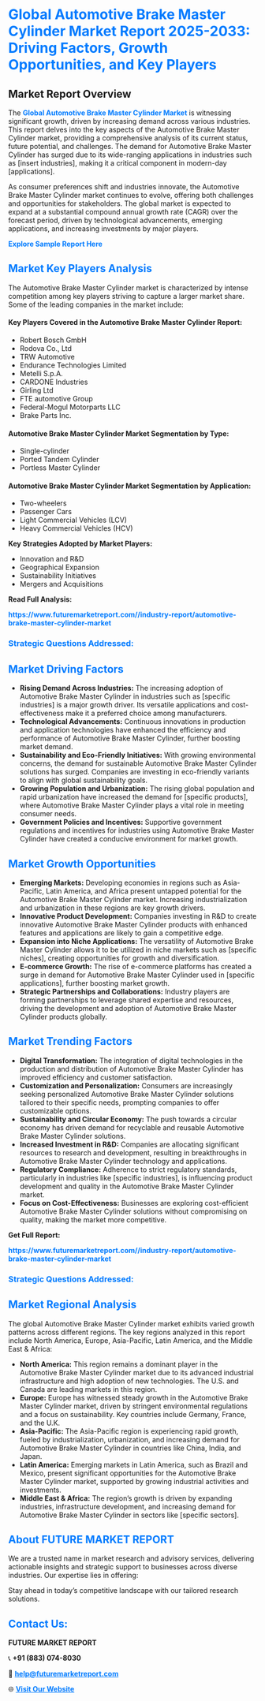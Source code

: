 <h1 style="color: #007BFF;">Global Automotive Brake Master Cylinder Market Report 2025-2033: Driving Factors, Growth Opportunities, and Key Players</h1>

<section id="overview">
<h2>Market Report Overview</h2>
<p>The <a href="https://www.futuremarketreport.com//industry-report/automotive-brake-master-cylinder-market" style="color: #007BFF; text-decoration: none;"><strong>Global Automotive Brake Master Cylinder Market</strong></a> is witnessing significant growth, driven by increasing demand across various industries. This report delves into the key aspects of the Automotive Brake Master Cylinder market, providing a comprehensive analysis of its current status, future potential, and challenges. The demand for Automotive Brake Master Cylinder has surged due to its wide-ranging applications in industries such as [insert industries], making it a critical component in modern-day [applications].</p>
<p>As consumer preferences shift and industries innovate, the Automotive Brake Master Cylinder market continues to evolve, offering both challenges and opportunities for stakeholders. The global market is expected to expand at a substantial compound annual growth rate (CAGR) over the forecast period, driven by technological advancements, emerging applications, and increasing investments by major players.</p>
</section>

<section id="overview">
<p><a href="https://www.futuremarketreport.com//request-sample/reportId=58522" style="color: #007BFF; text-decoration: none;"><strong>Explore Sample Report Here</strong></a></p>
</section>

<section id="key-players">
<h2 style="color: #007BFF;">Market Key Players Analysis</h2>
<p>The Automotive Brake Master Cylinder market is characterized by intense competition among key players striving to capture a larger market share. Some of the leading companies in the market include:</p>
<h4>Key Players Covered in the Automotive Brake Master Cylinder Report:</h4>
<ul><li>Robert Bosch GmbH</li><li>Rodova Co., Ltd</li><li>TRW Automotive</li><li>Endurance Technologies Limited</li><li>Metelli S.p.A.</li><li>CARDONE Industries</li><li>Girling Ltd</li><li>FTE automotive Group</li><li>Federal-Mogul Motorparts LLC</li><li>Brake Parts Inc.</li></ul>
<h4>Automotive Brake Master Cylinder Market Segmentation by Type:</h4>
<ul><li>Single-cylinder</li><li>Ported Tandem Cylinder</li><li>Portless Master Cylinder</li></ul>

<h4>Automotive Brake Master Cylinder Market Segmentation by Application:</h4>
<ul><li>Two-wheelers</li><li>Passenger Cars</li><li>Light Commercial Vehicles (LCV)</li><li>Heavy Commercial Vehicles (HCV)</li></ul>
<p><strong>Key Strategies Adopted by Market Players:</strong></p>
<ul>
<li>Innovation and R&D</li>
<li>Geographical Expansion</li>
<li>Sustainability Initiatives</li>
<li>Mergers and Acquisitions</li>
</ul>
</section>

<section>
<p><strong>Read Full Analysis: </strong></p><a href="https://www.futuremarketreport.com//industry-report/automotive-brake-master-cylinder-market" style="color: #007BFF; text-decoration: none;"><strong>https://www.futuremarketreport.com//industry-report/automotive-brake-master-cylinder-market</strong></a>
<h3 style="color: #007BFF;">Strategic Questions Addressed:</h3>
</section>

<section id="driving-factors">
<h2 style="color: #007BFF;">Market Driving Factors</h2>
<ul>
<li><strong>Rising Demand Across Industries:</strong> The increasing adoption of Automotive Brake Master Cylinder in industries such as [specific industries] is a major growth driver. Its versatile applications and cost-effectiveness make it a preferred choice among manufacturers.</li>
<li><strong>Technological Advancements:</strong> Continuous innovations in production and application technologies have enhanced the efficiency and performance of Automotive Brake Master Cylinder, further boosting market demand.</li>
<li><strong>Sustainability and Eco-Friendly Initiatives:</strong> With growing environmental concerns, the demand for sustainable Automotive Brake Master Cylinder solutions has surged. Companies are investing in eco-friendly variants to align with global sustainability goals.</li>
<li><strong>Growing Population and Urbanization:</strong> The rising global population and rapid urbanization have increased the demand for [specific products], where Automotive Brake Master Cylinder plays a vital role in meeting consumer needs.</li>
<li><strong>Government Policies and Incentives:</strong> Supportive government regulations and incentives for industries using Automotive Brake Master Cylinder have created a conducive environment for market growth.</li>
</ul>
</section>

<section id="growth-opportunities">
<h2 style="color: #007BFF;">Market Growth Opportunities</h2>
<ul>
<li><strong>Emerging Markets:</strong> Developing economies in regions such as Asia-Pacific, Latin America, and Africa present untapped potential for the Automotive Brake Master Cylinder market. Increasing industrialization and urbanization in these regions are key growth drivers.</li>
<li><strong>Innovative Product Development:</strong> Companies investing in R&D to create innovative Automotive Brake Master Cylinder products with enhanced features and applications are likely to gain a competitive edge.</li>
<li><strong>Expansion into Niche Applications:</strong> The versatility of Automotive Brake Master Cylinder allows it to be utilized in niche markets such as [specific niches], creating opportunities for growth and diversification.</li>
<li><strong>E-commerce Growth:</strong> The rise of e-commerce platforms has created a surge in demand for Automotive Brake Master Cylinder used in [specific applications], further boosting market growth.</li>
<li><strong>Strategic Partnerships and Collaborations:</strong> Industry players are forming partnerships to leverage shared expertise and resources, driving the development and adoption of Automotive Brake Master Cylinder products globally.</li>
</ul>
</section>

<section id="trending-factors">
<h2 style="color: #007BFF;">Market Trending Factors</h2>
<ul>
<li><strong>Digital Transformation:</strong> The integration of digital technologies in the production and distribution of Automotive Brake Master Cylinder has improved efficiency and customer satisfaction.</li>
<li><strong>Customization and Personalization:</strong> Consumers are increasingly seeking personalized Automotive Brake Master Cylinder solutions tailored to their specific needs, prompting companies to offer customizable options.</li>
<li><strong>Sustainability and Circular Economy:</strong> The push towards a circular economy has driven demand for recyclable and reusable Automotive Brake Master Cylinder solutions.</li>
<li><strong>Increased Investment in R&D:</strong> Companies are allocating significant resources to research and development, resulting in breakthroughs in Automotive Brake Master Cylinder technology and applications.</li>
<li><strong>Regulatory Compliance:</strong> Adherence to strict regulatory standards, particularly in industries like [specific industries], is influencing product development and quality in the Automotive Brake Master Cylinder market.</li>
<li><strong>Focus on Cost-Effectiveness:</strong> Businesses are exploring cost-efficient Automotive Brake Master Cylinder solutions without compromising on quality, making the market more competitive.</li>
</ul>
</section>

<section>
<p><strong>Get Full Report: </strong></p><a href="https://www.futuremarketreport.com//industry-report/automotive-brake-master-cylinder-market" style="color: #007BFF; text-decoration: none;"><strong>https://www.futuremarketreport.com//industry-report/automotive-brake-master-cylinder-market</strong></a>
<h3 style="color: #007BFF;">Strategic Questions Addressed:</h3>
</section>


<section id="regional-analysis">
<h2 style="color: #007BFF;">Market Regional Analysis</h2>
<p>The global Automotive Brake Master Cylinder market exhibits varied growth patterns across different regions. The key regions analyzed in this report include North America, Europe, Asia-Pacific, Latin America, and the Middle East & Africa:</p>
<ul>
<li><strong>North America:</strong> This region remains a dominant player in the Automotive Brake Master Cylinder market due to its advanced industrial infrastructure and high adoption of new technologies. The U.S. and Canada are leading markets in this region.</li>
<li><strong>Europe:</strong> Europe has witnessed steady growth in the Automotive Brake Master Cylinder market, driven by stringent environmental regulations and a focus on sustainability. Key countries include Germany, France, and the U.K.</li>
<li><strong>Asia-Pacific:</strong> The Asia-Pacific region is experiencing rapid growth, fueled by industrialization, urbanization, and increasing demand for Automotive Brake Master Cylinder in countries like China, India, and Japan.</li>
<li><strong>Latin America:</strong> Emerging markets in Latin America, such as Brazil and Mexico, present significant opportunities for the Automotive Brake Master Cylinder market, supported by growing industrial activities and investments.</li>
<li><strong>Middle East & Africa:</strong> The region’s growth is driven by expanding industries, infrastructure development, and increasing demand for Automotive Brake Master Cylinder in sectors like [specific sectors].</li>
</ul>
</section>

<footer>
<h2 style="color: #007BFF;">About FUTURE MARKET REPORT</h2>
<p>We are a trusted name in market research and advisory services, delivering actionable insights and strategic support to businesses across diverse industries. Our expertise lies in offering:</p>

<p>Stay ahead in today’s competitive landscape with our tailored research solutions.</p>

<h2 style="color: #007BFF;">Contact Us:</h2>
<p><strong>FUTURE MARKET REPORT</strong></p>
<p>📞 <strong>+91 (883) 074-8030</strong></p>
<p>📧 <strong><a href="mailto:help@futuremarketreport.com" style="color: #007BFF;">help@futuremarketreport.com</a></strong></p>
<p>🌐 <strong><a href="https://www.futuremarketreport.com/" style="color: #007BFF;">Visit Our Website</a></strong></p>
</footer>